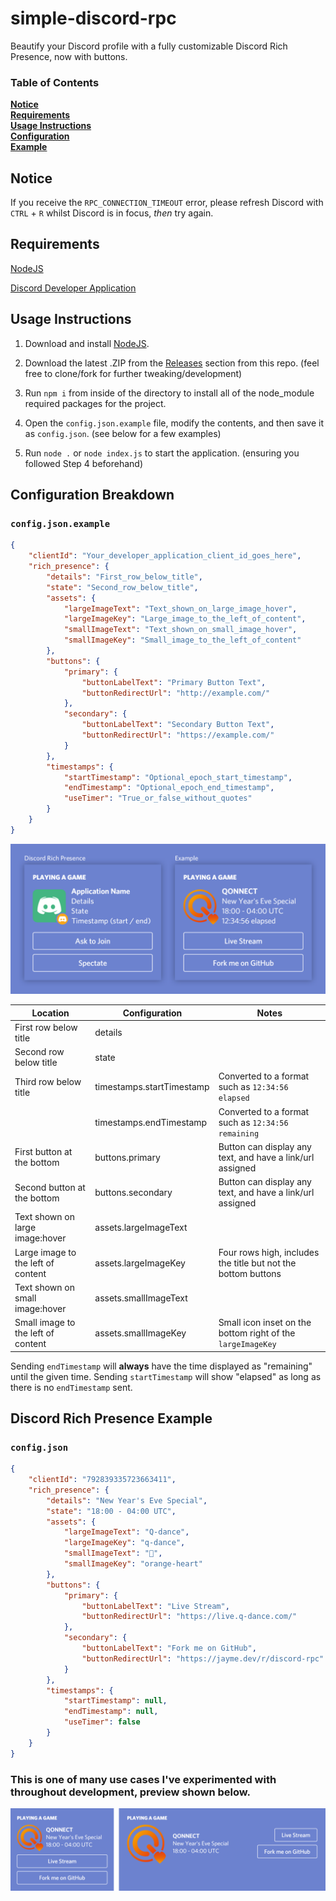 # simple-discord-rpc

Beautify your Discord profile with a fully customizable Discord Rich Presence, now with buttons.

### Table of Contents
**[Notice](#notice)**<br>
**[Requirements](#requirements)**<br>
**[Usage Instructions](#usage-instructions)**<br>
**[Configuration](#configuration-breakdown)**<br>
**[Example](#discord-rich-presence-example)**

## Notice
If you receive the `RPC_CONNECTION_TIMEOUT` error, please refresh Discord with `CTRL` + `R` whilst Discord is in focus, *then* try again.

## Requirements
[NodeJS](https://nodejs.org/en/download/)

[Discord Developer Application](https://discord.com/developers/applications)

## Usage Instructions
1. Download and install [NodeJS](https://nodejs.org/en/download/).

2. Download the latest .ZIP from the [Releases](https://github.com/Jxyme/simple-discord-rpc/releases) section from this repo. (feel free to clone/fork for further tweaking/development)

3. Run `npm i` from inside of the directory to install all of the node_module required packages for the project.

4. Open the `config.json.example` file, modify the contents, and then save it as `config.json`. (see below for a few examples)

5. Run `node .` or `node index.js` to start the application. (ensuring you followed Step 4 beforehand)

## Configuration Breakdown

### `config.json.example`

```json
{
    "clientId": "Your_developer_application_client_id_goes_here",
    "rich_presence": {
        "details": "First_row_below_title",
        "state": "Second_row_below_title",
        "assets": {
            "largeImageText": "Text_shown_on_large_image_hover",
            "largeImageKey": "Large_image_to_the_left_of_content",
            "smallImageText": "Text_shown_on_small_image_hover",
            "smallImageKey": "Small_image_to_the_left_of_content"
        },
        "buttons": {
            "primary": {
                "buttonLabelText": "Primary Button Text",
                "buttonRedirectUrl": "http://example.com/"
            },
            "secondary": {
                "buttonLabelText": "Secondary Button Text",
                "buttonRedirectUrl": "https://example.com/"
            }
        },
        "timestamps": {
            "startTimestamp": "Optional_epoch_start_timestamp",
            "endTimestamp": "Optional_epoch_end_timestamp",
            "useTimer": "True_or_false_without_quotes"
        }
    }
}
```

![Breakdown](https://raw.githubusercontent.com/Jxyme/simple-discord-rpc/main/screenshots/8zptsNqx.png)

| Location                           	| Configuration             	| Notes                                                         	|
|------------------------------------	|---------------------------	|---------------------------------------------------------------	|
| First row below title              	| details                   	|                                                               	|
| Second row below title             	| state                     	|                                                               	|
| Third row below title              	| timestamps.startTimestamp 	| Converted to a format such as `12:34:56 elapsed`              	|
|                                    	| timestamps.endTimestamp   	| Converted to a format such as `12:34:56 remaining`            	|
| First button at the bottom         	| buttons.primary           	| Button can display any text, and have a link/url assigned     	|
| Second button at the bottom        	| buttons.secondary         	| Button can display any text, and have a link/url assigned     	|
| Text shown on large image:hover    	| assets.largeImageText     	|                                                               	|
| Large image to the left of content 	| assets.largeImageKey      	| Four rows high, includes the title but not the bottom buttons 	|
| Text shown on small image:hover    	| assets.smallImageText     	|                                                               	|
| Small image to the left of content 	| assets.smallImageKey      	| Small icon inset on the bottom right of the `largeImageKey`   	|

Sending `endTimestamp` will **always** have the time displayed as "remaining" until the given time. Sending `startTimestamp` will show "elapsed" as long as there is no `endTimestamp` sent.

## Discord Rich Presence Example

### `config.json`
```json
{
    "clientId": "792839335723663411",
    "rich_presence": {
        "details": "New Year's Eve Special",
        "state": "18:00 - 04:00 UTC",
        "assets": {
            "largeImageText": "Q-dance",
            "largeImageKey": "q-dance",
            "smallImageText": "🧡",
            "smallImageKey": "orange-heart"
        },
        "buttons": {
            "primary": {
                "buttonLabelText": "Live Stream",
                "buttonRedirectUrl": "https://live.q-dance.com/"
            },
            "secondary": {
                "buttonLabelText": "Fork me on GitHub",
                "buttonRedirectUrl": "https://jayme.dev/r/discord-rpc"
            }
        },
        "timestamps": {
            "startTimestamp": null,
            "endTimestamp": null,
            "useTimer": false
        }
    }
}
```

### This is one of many use cases I've experimented with throughout development, preview shown below.

![Q-dance](https://raw.githubusercontent.com/Jxyme/simple-discord-rpc/main/screenshots/0abmzPzA.png)

